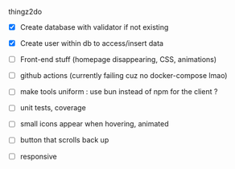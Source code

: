 thingz2do

- [x] Create database with validator if not existing

- [x] Create user within db to access/insert data

- [ ]  Front-end stuff (homepage disappearing, CSS, animations)

- [ ] github actions (currently failing cuz no docker-compose lmao)

- [ ] make tools uniform : use bun instead of npm for the client ?

- [ ] unit tests, coverage

- [ ] small icons appear when hovering, animated

- [ ] button that scrolls back up

- [ ] responsive